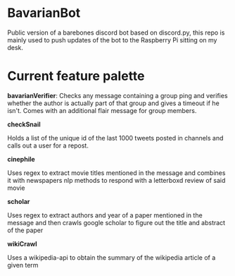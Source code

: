 # BavarianBot
Public version of a barebones discord bot based on discord.py, this repo is mainly used to push updates of the bot to the Raspberry Pi sitting on my desk.

# Current feature palette

**bavarianVerifier**:
Checks any message containing a group ping and verifies whether the author is actually part of that group and gives a timeout if he isn't. Comes with an additional flair message for group members.

**checkSnail**

Holds a list of the unique id of the last 1000 tweets posted in channels and calls out a user for a repost. 

**cinephile** 

Uses regex to extract movie titles mentioned in the message and combines it with newspapers nlp methods to respond with a letterboxd review of said movie

**scholar**

Uses regex to extract authors and year of a paper mentioned in the message and then crawls google scholar to figure out the title and abstract of the paper

**wikiCrawl**

Uses a wikipedia-api to obtain the summary of the wikipedia article of a given term
